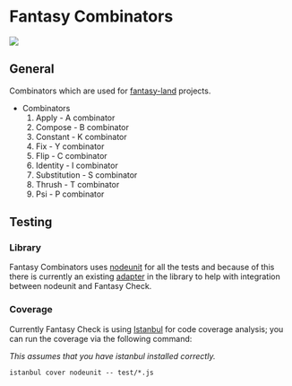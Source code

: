 # Fantasy Combinators

![](https://raw.github.com/fantasyland/fantasy-land/master/logo.png)

## General

Combinators which are used for [fantasy-land](https://github.com/fantasyland) projects.

* Combinators
    1. Apply - A combinator
    2. Compose - B combinator
    3. Constant - K combinator
    4. Fix - Y combinator
    5. Flip - C combinator
    6. Identity - I combinator
    7. Substitution - S combinator
    8. Thrush - T combinator
    9. Psi - P combinator

## Testing

### Library

Fantasy Combinators uses [nodeunit](https://github.com/caolan/nodeunit) for 
all the tests and because of this there is currently an existing 
[adapter](test/lib/test.js) in the library to help with integration 
between nodeunit and Fantasy Check.

### Coverage

Currently Fantasy Check is using [Istanbul](https://github.com/gotwarlost/istanbul) 
for code coverage analysis; you can run the coverage via the following
command:

_This assumes that you have istanbul installed correctly._

```
istanbul cover nodeunit -- test/*.js
```

